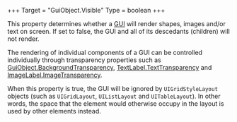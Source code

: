+++
Target = "GuiObject.Visible"
Type = boolean
+++

This property determines whether a [GUI](https://developer.roblox.com/api-reference/class/GuiObject) will render shapes, images and/or text on screen. If set to false, the GUI and all of its descedants (children) will not render.The rendering of individual components of a GUI can be controlled individually through transparency properties such as  [GuiObject.BackgroundTransparency](https://developer.roblox.com/api-reference/property/GuiObject/BackgroundTransparency), [TextLabel.TextTransparency](https://developer.roblox.com/api-reference/property/TextLabel/TextTransparency) and [ImageLabel.ImageTransparency](https://developer.roblox.com/api-reference/property/ImageLabel/ImageTransparency).When this property is true, the GUI will be ignored by `UIGridStyleLayout` objects (such as `UIGridLayout`, `UIListLayout` and `UITableLayout`). In other words, the space that the element would otherwise occupy in the layout is used by other elements instead.